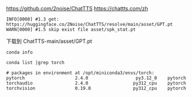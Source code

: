 https://github.com/2noise/ChatTTS
https://chattts.com/zh

```
INFO[0000] #1.3 get: https://huggingface.co/2Noise/ChatTTS/resolve/main/asset/GPT.pt 
WARN[0000] #1.5 skip exist file asset/spk_stat.pt 
```
下载到 ChatTTS-main/asset/GPT.pt


```
conda info

conda list |grep torch

# packages in environment at /opt/miniconda3/envs/torch:
pytorch                   2.4.0                  py3.12_0    pytorch
torchaudio                2.4.0                 py312_cpu    pytorch
torchvision               0.19.0                py312_cpu    pytorch
```
